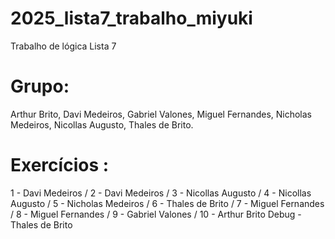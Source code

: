 # 2025_lista7_trabalho_miyuki
Trabalho de lógica
Lista 7

# Grupo:
Arthur Brito,
Davi Medeiros,
Gabriel Valones,
Miguel Fernandes,
Nicholas Medeiros,
Nicollas Augusto,
Thales de Brito.

# Exercícios : 
1 - Davi Medeiros /
2 - Davi Medeiros /
3 - Nicollas Augusto / 
4 - Nicollas Augusto / 
5 - Nicholas Medeiros / 
6 - Thales de Brito /
7 - Miguel Fernandes /
8 - Miguel Fernandes /
9 - Gabriel Valones /
10 - Arthur Brito
Debug - Thales de Brito
